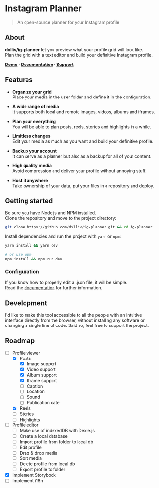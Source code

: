 # Instagram Planner

> An open-source planner for your Instagram profile

## About

**dxlliv/ig-planner** let you preview what your profile grid will look like.  
Plan the grid with a text editor and build your definitive Instagram profile.

**[Demo](https://dxlliv.github.io/ig-planner/) · [Documentation](https://dxlliv.github.io/ig-planner/docs/) · [Support](https://patreon.com/dxlliv)**

## Features
- **Organize your grid**  
  Place your media in the user folder and define it in the configuration.


- **A wide range of media**  
  It supports both local and remote images, videos, albums and iframes.


- **Plan your everything**  
  You will be able to plan posts, reels, stories and highlights in a while.


- **Limitless changes**  
  Edit your media as much as you want and build your definitive profile.


- **Backup your account**  
  It can serve as a planner but also as a backup for all of your content.


- **High quality media**  
  Avoid compression and deliver your profile without annoying stuff.


- **Host it anywhere**  
  Take ownership of your data, put your files in a repository and deploy.


## Getting started

Be sure you have Node.js and NPM installed.  
Clone the repository and move to the project directory:

```bash
git clone https://github.com/dxlliv/ig-planner.git && cd ig-planner
```

Install dependencies and run the project with `yarn` or `npm`:

```bash
yarn install && yarn dev

# or use npm
npm install && npm run dev
```

### Configuration

If you know how to properly edit a .json file, it will be simple.  
Read the [documentation](https://dxlliv.github.io/ig-planner/docs/) for further information.

## Development

I'd like to make this tool accessible to all the people with an intuitive interface directly from the browser, without installing any software or changing a single line of code. Said so, feel free to support the project.

## Roadmap
- [ ] Profile viewer
  - [x] Posts
    - [x] Image support
    - [x] Video support
    - [x] Album support
    - [x] Iframe support
    - [ ] Caption
    - [ ] Location
    - [ ] Sound
    - [ ] Publication date
  - [x] Reels
  - [ ] Stories
  - [ ] Highlights
- [ ] Profile editor
  - [ ] Make use of indexedDB with Dexie.js
  - [ ] Create a local database
  - [ ] Import profile from folder to local db
  - [ ] Edit profile
  - [ ] Drag & drop media
  - [ ] Sort media
  - [ ] Delete profile from local db
  - [ ] Export profile to folder
- [x] Implement Storybook
- [ ] Implement i18n